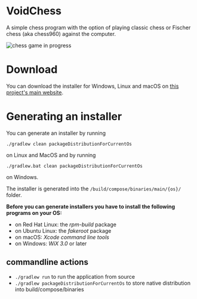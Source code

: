 VoidChess
=============

A simple chess program with the option of playing classic chess or Fischer chess (aka chess960) against the computer.

![chess game in progress](docs/voidchess.png "screenshot of VoidChess")

# Download

You can download the installer for Windows, Linux and macOS on [this project's main website](http://simon-void.github.io/voidchess).

# Generating an installer

You can generate an installer by running
```
./gradlew clean packageDistributionForCurrentOs
```
on Linux and MacOS and by running
```
./gradlew.bat clean packageDistributionForCurrentOs
```
on Windows.

The installer is generated into the `/build/compose/binaries/main/{os}/` folder. 

**Before you can generate installers you have to install the following programs on your OS:**
- on Red Hat Linux: the *rpm-build* package
- on Ubuntu Linux: the *fakeroot* package
- on macOS: *Xcode command line tools*
- on Windows: *WiX 3.0* or later

## commandline actions

- `./gradlew run` to run the application from source
- `./gradlew packageDistributionForCurrentOs` to store native distribution into build/compose/binaries
